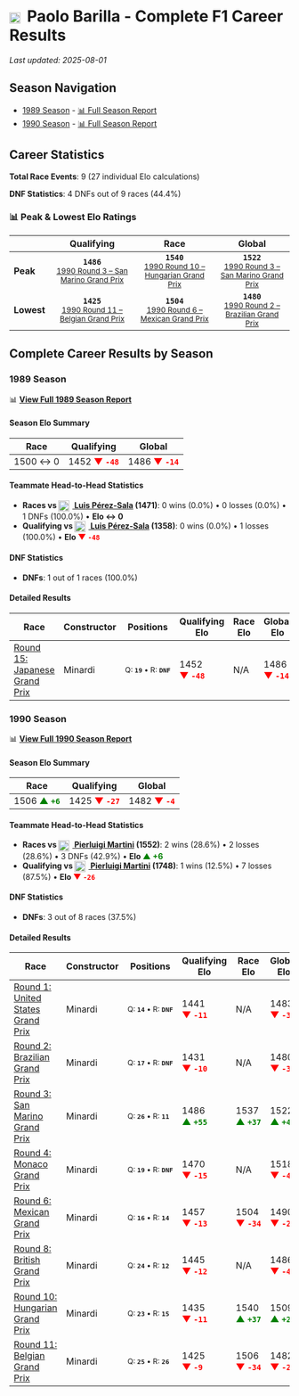 # <img src="https://upload.wikimedia.org/wikipedia/commons/0/03/Flag_of_Italy.svg" alt="Italy" width="20" height="auto" style="vertical-align: middle; margin-right: 5px;" onerror="this.outerHTML='🇮🇹'; this.style.marginRight='5px';"/> Paolo Barilla - Complete F1 Career Results

*Last updated: 2025-08-01*

## Season Navigation

- [1989 Season](#1989-season) - [📊 Full Season Report](../seasons/1989-season-report)
- [1990 Season](#1990-season) - [📊 Full Season Report](../seasons/1990-season-report)

## Career Statistics

**Total Race Events**: 9 (27 individual Elo calculations)

**DNF Statistics**: 4 DNFs out of 9 races (44.4%)

### 📊 Peak & Lowest Elo Ratings

| &nbsp; | Qualifying | Race | Global |
|-------|------------|------|--------|
| **Peak** | <center>**`1486`**<br/><small>[1990 Round 3 – San Marino Grand Prix](../seasons/1990-season-report#round-3-san-marino-grand-prix)</small></center> | <center>**`1540`**<br/><small>[1990 Round 10 – Hungarian Grand Prix](../seasons/1990-season-report#round-10-hungarian-grand-prix)</small></center> | <center>**`1522`**<br/><small>[1990 Round 3 – San Marino Grand Prix](../seasons/1990-season-report#round-3-san-marino-grand-prix)</small></center> |
| **Lowest** | <center>**`1425`**<br/><small>[1990 Round 11 – Belgian Grand Prix](../seasons/1990-season-report#round-11-belgian-grand-prix)</small></center> | <center>**`1504`**<br/><small>[1990 Round 6 – Mexican Grand Prix](../seasons/1990-season-report#round-6-mexican-grand-prix)</small></center> | <center>**`1480`**<br/><small>[1990 Round 2 – Brazilian Grand Prix](../seasons/1990-season-report#round-2-brazilian-grand-prix)</small></center> |


## Complete Career Results by Season

### 1989 Season

📊 **[View Full 1989 Season Report](../seasons/1989-season-report)**

#### Season Elo Summary

| Race | Qualifying | Global |
|------|------------|--------|
| 1500 ↔ 0 | 1452 **<span style="color: red;">▼&nbsp;`-48`</span>** | 1486 **<span style="color: red;">▼&nbsp;`-14`</span>** |

#### Teammate Head-to-Head Statistics

- **Races vs [<img src="https://upload.wikimedia.org/wikipedia/commons/9/9a/Flag_of_Spain.svg" alt="Spain" width="20" height="auto" style="vertical-align: middle; margin-right: 5px;" onerror="this.outerHTML='🇪🇸'; this.style.marginRight='5px';"/> Luis Pérez-Sala](luis-prez-sala) (1471)**: 0 wins (0.0%) • 0 losses (0.0%) • 1 DNFs (100.0%) • **Elo ↔ 0**
- **Qualifying vs [<img src="https://upload.wikimedia.org/wikipedia/commons/9/9a/Flag_of_Spain.svg" alt="Spain" width="20" height="auto" style="vertical-align: middle; margin-right: 5px;" onerror="this.outerHTML='🇪🇸'; this.style.marginRight='5px';"/> Luis Pérez-Sala](luis-prez-sala) (1358)**: 0 wins (0.0%) • 1 losses (100.0%) • **Elo <span style="color: red;">▼&nbsp;`-48`</span>**

#### DNF Statistics

- **DNFs**: 1 out of 1 races (100.0%)

#### Detailed Results

| Race | Constructor | Positions | Qualifying Elo | Race Elo | Global Elo | Teammate |
|------|-------------|-----------|----------------|----------|------------|----------|
| [Round 15: Japanese Grand Prix](../seasons/1989-season-report#round-15-japanese-grand-prix) | Minardi | <small>Q:&nbsp;**`19`**&nbsp;•&nbsp;R:&nbsp;**`DNF`**</small> | 1452 **<span style="color: red;">▼&nbsp;`-48`</span>** | N/A | 1486 **<span style="color: red;">▼&nbsp;`-14`</span>** | [<img src="https://upload.wikimedia.org/wikipedia/commons/9/9a/Flag_of_Spain.svg" alt="Spain" width="20" height="auto" style="vertical-align: middle; margin-right: 5px;" onerror="this.outerHTML='🇪🇸'; this.style.marginRight='5px';"/> Luis Pérez-Sala](luis-prez-sala)<br/><small>Q:&nbsp;**`14`**&nbsp;•&nbsp;R:&nbsp;**`25`**</small> |

### 1990 Season

📊 **[View Full 1990 Season Report](../seasons/1990-season-report)**

#### Season Elo Summary

| Race | Qualifying | Global |
|------|------------|--------|
| 1506 **<span style="color: green;">▲&nbsp;`+6`</span>** | 1425 **<span style="color: red;">▼&nbsp;`-27`</span>** | 1482 **<span style="color: red;">▼&nbsp;`-4`</span>** |

#### Teammate Head-to-Head Statistics

- **Races vs [<img src="https://upload.wikimedia.org/wikipedia/commons/0/03/Flag_of_Italy.svg" alt="Italy" width="20" height="auto" style="vertical-align: middle; margin-right: 5px;" onerror="this.outerHTML='🇮🇹'; this.style.marginRight='5px';"/> Pierluigi Martini](pierluigi-martini) (1552)**: 2 wins (28.6%) • 2 losses (28.6%) • 3 DNFs (42.9%) • **Elo <span style="color: green;">▲&nbsp;+6</span>**
- **Qualifying vs [<img src="https://upload.wikimedia.org/wikipedia/commons/0/03/Flag_of_Italy.svg" alt="Italy" width="20" height="auto" style="vertical-align: middle; margin-right: 5px;" onerror="this.outerHTML='🇮🇹'; this.style.marginRight='5px';"/> Pierluigi Martini](pierluigi-martini) (1748)**: 1 wins (12.5%) • 7 losses (87.5%) • **Elo <span style="color: red;">▼&nbsp;`-26`</span>**

#### DNF Statistics

- **DNFs**: 3 out of 8 races (37.5%)

#### Detailed Results

| Race | Constructor | Positions | Qualifying Elo | Race Elo | Global Elo | Teammate |
|------|-------------|-----------|----------------|----------|------------|----------|
| [Round 1: United States Grand Prix](../seasons/1990-season-report#round-1-united-states-grand-prix) | Minardi | <small>Q:&nbsp;**`14`**&nbsp;•&nbsp;R:&nbsp;**`DNF`**</small> | 1441 **<span style="color: red;">▼&nbsp;`-11`</span>** | N/A | 1483 **<span style="color: red;">▼&nbsp;`-3`</span>** | [<img src="https://upload.wikimedia.org/wikipedia/commons/0/03/Flag_of_Italy.svg" alt="Italy" width="20" height="auto" style="vertical-align: middle; margin-right: 5px;" onerror="this.outerHTML='🇮🇹'; this.style.marginRight='5px';"/> Pierluigi Martini](pierluigi-martini)<br/><small>Q:&nbsp;**`2`**&nbsp;•&nbsp;R:&nbsp;**`7`**</small> |
| [Round 2: Brazilian Grand Prix](../seasons/1990-season-report#round-2-brazilian-grand-prix) | Minardi | <small>Q:&nbsp;**`17`**&nbsp;•&nbsp;R:&nbsp;**`DNF`**</small> | 1431 **<span style="color: red;">▼&nbsp;`-10`</span>** | N/A | 1480 **<span style="color: red;">▼&nbsp;`-3`</span>** | [<img src="https://upload.wikimedia.org/wikipedia/commons/0/03/Flag_of_Italy.svg" alt="Italy" width="20" height="auto" style="vertical-align: middle; margin-right: 5px;" onerror="this.outerHTML='🇮🇹'; this.style.marginRight='5px';"/> Pierluigi Martini](pierluigi-martini)<br/><small>Q:&nbsp;**`8`**&nbsp;•&nbsp;R:&nbsp;**`9`**</small> |
| [Round 3: San Marino Grand Prix](../seasons/1990-season-report#round-3-san-marino-grand-prix) | Minardi | <small>Q:&nbsp;**`26`**&nbsp;•&nbsp;R:&nbsp;**`11`**</small> | 1486 **<span style="color: green;">▲&nbsp;`+55`</span>** | 1537 **<span style="color: green;">▲&nbsp;`+37`</span>** | 1522 **<span style="color: green;">▲&nbsp;`+42`</span>** | [<img src="https://upload.wikimedia.org/wikipedia/commons/0/03/Flag_of_Italy.svg" alt="Italy" width="20" height="auto" style="vertical-align: middle; margin-right: 5px;" onerror="this.outerHTML='🇮🇹'; this.style.marginRight='5px';"/> Pierluigi Martini](pierluigi-martini)<br/><small>Q:&nbsp;**`999`**&nbsp;•&nbsp;R:&nbsp;**`27`**</small> |
| [Round 4: Monaco Grand Prix](../seasons/1990-season-report#round-4-monaco-grand-prix) | Minardi | <small>Q:&nbsp;**`19`**&nbsp;•&nbsp;R:&nbsp;**`DNF`**</small> | 1470 **<span style="color: red;">▼&nbsp;`-15`</span>** | N/A | 1518 **<span style="color: red;">▼&nbsp;`-4`</span>** | [<img src="https://upload.wikimedia.org/wikipedia/commons/0/03/Flag_of_Italy.svg" alt="Italy" width="20" height="auto" style="vertical-align: middle; margin-right: 5px;" onerror="this.outerHTML='🇮🇹'; this.style.marginRight='5px';"/> Pierluigi Martini](pierluigi-martini)<br/><small>Q:&nbsp;**`8`**&nbsp;•&nbsp;R:&nbsp;**`DNF`**</small> |
| [Round 6: Mexican Grand Prix](../seasons/1990-season-report#round-6-mexican-grand-prix) | Minardi | <small>Q:&nbsp;**`16`**&nbsp;•&nbsp;R:&nbsp;**`14`**</small> | 1457 **<span style="color: red;">▼&nbsp;`-13`</span>** | 1504 **<span style="color: red;">▼&nbsp;`-34`</span>** | 1490 **<span style="color: red;">▼&nbsp;`-28`</span>** | [<img src="https://upload.wikimedia.org/wikipedia/commons/0/03/Flag_of_Italy.svg" alt="Italy" width="20" height="auto" style="vertical-align: middle; margin-right: 5px;" onerror="this.outerHTML='🇮🇹'; this.style.marginRight='5px';"/> Pierluigi Martini](pierluigi-martini)<br/><small>Q:&nbsp;**`7`**&nbsp;•&nbsp;R:&nbsp;**`12`**</small> |
| [Round 8: British Grand Prix](../seasons/1990-season-report#round-8-british-grand-prix) | Minardi | <small>Q:&nbsp;**`24`**&nbsp;•&nbsp;R:&nbsp;**`12`**</small> | 1445 **<span style="color: red;">▼&nbsp;`-12`</span>** | N/A | 1486 **<span style="color: red;">▼&nbsp;`-4`</span>** | [<img src="https://upload.wikimedia.org/wikipedia/commons/0/03/Flag_of_Italy.svg" alt="Italy" width="20" height="auto" style="vertical-align: middle; margin-right: 5px;" onerror="this.outerHTML='🇮🇹'; this.style.marginRight='5px';"/> Pierluigi Martini](pierluigi-martini)<br/><small>Q:&nbsp;**`18`**&nbsp;•&nbsp;R:&nbsp;**`DNF`**</small> |
| [Round 10: Hungarian Grand Prix](../seasons/1990-season-report#round-10-hungarian-grand-prix) | Minardi | <small>Q:&nbsp;**`23`**&nbsp;•&nbsp;R:&nbsp;**`15`**</small> | 1435 **<span style="color: red;">▼&nbsp;`-11`</span>** | 1540 **<span style="color: green;">▲&nbsp;`+37`</span>** | 1509 **<span style="color: green;">▲&nbsp;`+23`</span>** | [<img src="https://upload.wikimedia.org/wikipedia/commons/0/03/Flag_of_Italy.svg" alt="Italy" width="20" height="auto" style="vertical-align: middle; margin-right: 5px;" onerror="this.outerHTML='🇮🇹'; this.style.marginRight='5px';"/> Pierluigi Martini](pierluigi-martini)<br/><small>Q:&nbsp;**`14`**&nbsp;•&nbsp;R:&nbsp;**`24`**</small> |
| [Round 11: Belgian Grand Prix](../seasons/1990-season-report#round-11-belgian-grand-prix) | Minardi | <small>Q:&nbsp;**`25`**&nbsp;•&nbsp;R:&nbsp;**`26`**</small> | 1425 **<span style="color: red;">▼&nbsp;`-9`</span>** | 1506 **<span style="color: red;">▼&nbsp;`-34`</span>** | 1482 **<span style="color: red;">▼&nbsp;`-26`</span>** | [<img src="https://upload.wikimedia.org/wikipedia/commons/0/03/Flag_of_Italy.svg" alt="Italy" width="20" height="auto" style="vertical-align: middle; margin-right: 5px;" onerror="this.outerHTML='🇮🇹'; this.style.marginRight='5px';"/> Pierluigi Martini](pierluigi-martini)<br/><small>Q:&nbsp;**`16`**&nbsp;•&nbsp;R:&nbsp;**`15`**</small> |

